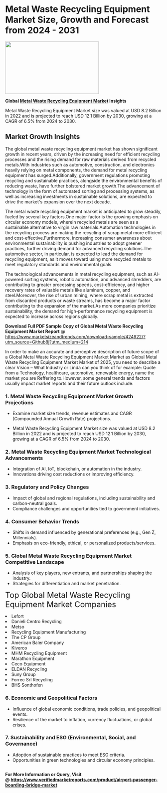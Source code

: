 <H1>Metal Waste Recycling Equipment Market Size, Growth and Forecast from 2024 - 2031</H1><img class="aligncenter size-medium wp-image-584254" src="https://thirdeyenews.in/wp-content/uploads/2024/09/Global-Market-Research-300x168.jpeg" alt="" width="300" height="168" /><p><strong>Global&nbsp;<a href="https://www.marketsizeandtrends.com/download-sample/424922/?utm_source=Github8j?utm_medium=214">Metal Waste Recycling Equipment Market</a> Insights</strong></p><p>Metal Waste Recycling Equipment Market size was valued at USD 8.2 Billion in 2022 and is projected to reach USD 12.1 Billion by 2030, growing at a CAGR of 6.5% from 2024 to 2030.</p><p><h2>Market Growth Insights</h2> <p>The global metal waste recycling equipment market has shown significant growth in recent years, driven by the increasing need for efficient recycling processes and the rising demand for raw materials derived from recycled metals.With industries such as automotive, construction, and electronics heavily relying on metal components, the demand for metal recycling equipment has surged.Additionally, government regulations promoting recycling and sustainable practices, alongside the environmental benefits of reducing waste, have further bolstered market growth.The advancement of technology in the form of automated sorting and processing systems, as well as increasing investments in sustainable solutions, are expected to drive the market's expansion over the next decade.</p> <p>The metal waste recycling equipment market is anticipated to grow steadily, fueled by several key factors.One major factor is the growing emphasis on circular economy models, wherein recycled metals are seen as a sustainable alternative to virgin raw materials.Automation technologies in the recycling process are making the recycling of scrap metal more efficient and cost-effective.Furthermore, increasing consumer awareness about environmental sustainability is pushing industries to adopt greener practices, further driving demand for advanced recycling solutions.The automotive sector, in particular, is expected to lead the demand for recycling equipment, as it moves toward using more recycled metals to meet regulatory standards and environmental goals.</p> <p>The technological advancements in metal recycling equipment, such as AI-powered sorting systems, robotic automation, and advanced shredders, are contributing to greater processing speeds, cost-efficiency, and higher recovery rates of valuable metals like aluminum, copper, and steel.Moreover, the rise of urban mining, where scrap metal is extracted from discarded products or waste streams, has become a major factor contributing to the expansion of the market.As more companies prioritize sustainability, the demand for high-performance recycling equipment is expected to increase across regions globally.</p> <p><span class=""><strong>Download Full PDF Sample Copy of Global Metal Waste Recycling Equipment Market Report</strong> @ <a href="https://www.marketsizeandtrends.com/download-sample/424922/?utm_source=Github8j?utm_medium=214" target="_blank">https://www.marketsizeandtrends.com/download-sample/424922/?utm_source=Github8j?utm_medium=214</a></span></p><p>In order to make an accurate and perceptive description of future scope of a Global&nbsp;Metal Waste Recycling Equipment Market Market as Global&nbsp;Metal Waste Recycling Equipment Market Market of 2025, you need to describe a clear Vision &ndash; What Industry or Linda can you think of for example: Quote from a Technology, healthcare, automotive, renewable energy, name the market you are Reffering to.However, some general trends and factors usually impact market reports and their future outlook include:</p><h3>1.&nbsp;<strong>Metal Waste Recycling Equipment Market Growth Projections</strong></h3><ul><li>Examine market size trends, revenue estimates and CAGR (Compounded Annual Growth Rate) projections.</li><li><p>Metal Waste Recycling Equipment Market size was valued at USD 8.2 Billion in 2022 and is projected to reach USD 12.1 Billion by 2030, growing at a CAGR of 6.5% from 2024 to 2030.</p></li></ul><h3>2.&nbsp;<strong>Metal Waste Recycling Equipment Market Technological Advancements</strong></h3><ul><li>Integration of AI, IoT, blockchain, or automation in the industry.</li><li>Innovations driving cost reductions or improving efficiency.</li></ul><h3>3.&nbsp;<strong>Regulatory and Policy Changes</strong></h3><ul><li>Impact of global and regional regulations, including sustainability and carbon-neutral goals.</li><li>Compliance challenges and opportunities tied to government initiatives.</li></ul><h3>4.&nbsp;<strong>Consumer Behavior Trends</strong></h3><ul><li>Shifts in demand influenced by generational preferences (e.g., Gen Z, Millennials).</li><li>Emphasis on eco-friendly, ethical, or personalized products/services.</li></ul><h3>5.&nbsp;<strong>Global Metal Waste Recycling Equipment Market Competitive Landscape</strong></h3><ul><li>Analysis of key players, new entrants, and partnerships shaping the industry.</li><li>Strategies for differentiation and market penetration.</li></ul><p data-pm-slice="1 1 []"><span style="color: inherit; font-family: inherit; font-size: 25px;">Top Global Metal Waste Recycling Equipment Market Companies</span></p><div class="" data-test-id=""><p><li>Lefort</li><li> Danieli Centro Recycling</li><li> Metso</li><li> Recycling Equipment Manufacturing</li><li> The CP Group</li><li> American Baler Company</li><li> Kiverco</li><li> MHM Recycling Equipment</li><li> Marathon Equipment</li><li> Ceco Equipment</li><li> ELDAN Recycling</li><li> Suny Group</li><li> Forrec Srl Recycling</li><li> BHS Sonthofen</li></p></div><h3>6.&nbsp;<strong>Economic and Geopolitical Factors</strong></h3><ul><li>Influence of global economic conditions, trade policies, and geopolitical events.</li><li>Resilience of the market to inflation, currency fluctuations, or global crises.</li></ul><h3>7.&nbsp;<strong>Sustainability and ESG (Environmental, Social, and Governance)</strong></h3><ul><li>Adoption of sustainable practices to meet ESG criteria.</li><li>Opportunities in green technologies and circular economy principles.</li></ul><h2><strong style="font-size: 14px;">For More Information or Query, Visit @&nbsp;</strong><a style="background-color: #ffffff; font-size: 14px;" href="https://www.marketsizeandtrends.com/report/metal-waste-recycling-equipment-market/" target="_blank">https://www.verifiedmarketreports.com/product/airport-passenger-boarding-bridge-market</a></h2>